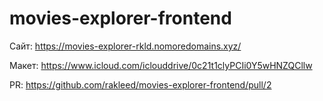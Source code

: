 # movies-explorer-frontend

Сайт: https://movies-explorer-rkld.nomoredomains.xyz/

Макет: https://www.icloud.com/iclouddrive/0c21t1clyPCIi0Y5wHNZQCllw

PR: https://github.com/rakleed/movies-explorer-frontend/pull/2

